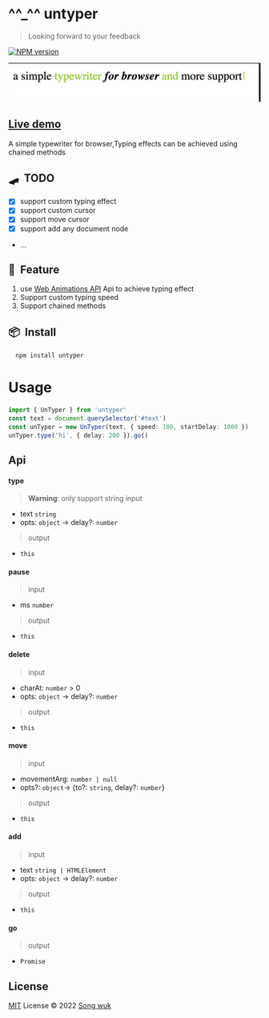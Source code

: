 # ^^_^^ **untyper**
> Looking forward to your feedback

[![NPM version](https://img.shields.io/npm/v/untyper?color=a1b858&label=)](https://www.npmjs.com/package/untyper)

![untyper](./gif/Kapture%202022-10-14%20at%2014.22.02.gif)

## [Live demo](https://stackblitz.com/edit/vitejs-vite-2qxcej?file=main.js)
A simple typewriter for browser,Typing effects can be achieved using chained methods

## 🛹 &nbsp;TODO
- [x] support custom typing effect
- [x] support custom cursor
- [x] support move cursor
- [x] support add any document node
- ...

## 🚀&nbsp; Feature
  1. use [Web Animations API](https://developer.mozilla.org/en-US/docs/Web/API/Animation) Api to achieve typing effect
  2. Support custom typing speed
  3. Support chained methods
  
## 📦&nbsp; Install

```bash
  npm install untyper
```

# Usage

```ts
import { UnTyper } from 'untyper'
const text = document.querySelector('#text')
const unTyper = new UnTyper(text, { speed: 100, startDelay: 1000 })
unTyper.type('hi', { delay: 200 }).go()

```
## Api
#### type 
> **Warning**: only support string
> input 
  - text `string` 
  - opts: `object` -> delay?: `number`
> output
  - `this`
#### pause 
> input 
  - ms `number` 
> output
  - `this`
####  delete
> input 
  - charAt: `number` > 0
  - opts: `object` -> delay?: `number`
> output
  - `this`
#### move
> input 
  - movementArg: `number | null`
  - opts?: `object`-> {to?: `string`, delay?: `number`}
> output 
  - `this`
#### add
> input
  - text `string | HTMLElement` 
  - opts: `object` -> delay?: `number`
> output 
  - `this`

#### go
> output
  - `Promise`

## License

[MIT](./LICENSE) License © 2022 [Song wuk](https://github.com/songwuk)
